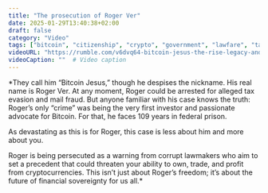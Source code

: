 ```yaml
---
title: "The prosecution of Roger Ver"
date: 2025-01-29T13:40:38+02:00
draft: false
category: "Video"
tags: ["bitcoin", "citizenship", "crypto", "government", "lawfare", "tax",]
videoURL: "https://rumble.com/v6dvq64-bitcoin-jesus-the-rise-legacy-and-fight-for-freedom.html"  # Path to your video
videoCaption: ""  # Video caption
---
```

*They call him “Bitcoin Jesus,” though he despises the nickname. His real name is Roger Ver. At any moment, Roger could be arrested for alleged tax evasion and mail fraud. But anyone familiar with his case knows the truth: Roger’s only “crime” was being the very first investor and passionate advocate for Bitcoin. For that, he faces 109 years in federal prison.

As devastating as this is for Roger, this case is less about him and more about you.

Roger is being persecuted as a warning from corrupt lawmakers who aim to set a precedent that could threaten your ability to own, trade, and profit from cryptocurrencies. This isn’t just about Roger’s freedom; it’s about the future of financial sovereignty for us all.*

<script>!function(r,u,m,b,l,e){r._Rumble=b,r[b]||(r[b]=function(){(r[b]._=r[b]._||[]).push(arguments);if(r[b]._.length==1){l=u.createElement(m),e=u.getElementsByTagName(m)[0],l.async=1,l.src="https://rumble.com/embedJS/u4"+(arguments[1].video?'.'+arguments[1].video:'')+"/?url="+encodeURIComponent(location.href)+"&args="+encodeURIComponent(JSON.stringify([].slice.apply(arguments))),e.parentNode.insertBefore(l,e)}})}(window, document, "script", "Rumble");</script>

<div id="rumble_v6bnb5a"></div>
<script>
Rumble("play", {"video":"v6bnb5a","div":"rumble_v6bnb5a"});</script>